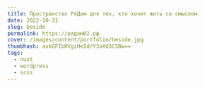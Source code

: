 ```yaml
---
title: Пространство РяДом для тех, кто хочет жить со смыслом
date: 2022-10-31
slug: beside
permalink: https://рядом02.рф
cover: /images/content/portfolio/beside.jpg
thumbhash: axkGFIbHVgiHeId/Y3oXd3CSBw==
tags:
  - nuxt
  - wordpress
  - scss
---
```

